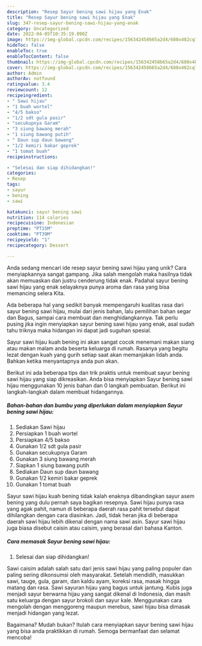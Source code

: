 ```yaml
---
description: "Resep Sayur bening sawi hijau yang Enak"
title: "Resep Sayur bening sawi hijau yang Enak"
slug: 347-resep-sayur-bening-sawi-hijau-yang-enak
category: Uncategorized
date: 2022-04-05T10:35:19.090Z
image: https://img-global.cpcdn.com/recipes/156342458665a2d4/680x482cq70/sayur-bening-sawi-hijau-foto-resep-utama.jpg
hideToc: false
enableToc: true
enableTocContent: false
thumbnail: https://img-global.cpcdn.com/recipes/156342458665a2d4/680x482cq70/sayur-bening-sawi-hijau-foto-resep-utama.jpg
cover: https://img-global.cpcdn.com/recipes/156342458665a2d4/680x482cq70/sayur-bening-sawi-hijau-foto-resep-utama.jpg
author: Admin
authorAv: notfound
ratingvalue: 3.4
reviewcount: 12
recipeingredient:
- " Sawi hijau"
- "1 buah wortel"
- "4/5 bakso"
- "1/2 sdt gula pasir"
- "secukupnya Garam"
- "3 siung bawang merah"
- "1 siung bawang putih"
- " Daun sup daun bawang"
- "1/2 kemiri bakar geprek"
- "1 tomat buah"
recipeinstructions:

- "Selesai dan siap dihidangkan!"
categories:
- Resep
tags:
- sayur
- bening
- sawi

katakunci: sayur bening sawi 
nutrition: 114 calories
recipecuisine: Indonesian
preptime: "PT15M"
cooktime: "PT39M"
recipeyield: "1"
recipecategory: Dessert

---
```





Anda sedang mencari ide resep sayur bening sawi hijau yang unik? Cara menyiapkannya sangat gampang. Jika salah mengolah maka hasilnya tidak akan memuaskan dan justru cenderung tidak enak. Padahal sayur bening sawi hijau yang enak selayaknya punya aroma dan rasa yang bisa memancing selera Kita.





Ada beberapa hal yang sedikit banyak mempengaruhi kualitas rasa dari sayur bening sawi hijau, mulai dari jenis bahan, lalu pemilihan bahan segar dan Bagus, sampai cara membuat dan menghidangkannya. Tak perlu pusing jika ingin menyiapkan sayur bening sawi hijau yang enak,      asal sudah tahu triknya maka hidangan ini dapat jadi suguhan spesial.














Sayur sawi hijau kuah bening ini akan sangat cocok menemani makan siang atau makan malam anda beserta keluarga di rumah. Rasanya yang begitu lezat dengan kuah yang gurih setiap saat akan memanjakan lidah anda. Bahkan ketika menyantapnya anda pun akan.






Berikut ini ada beberapa tips dan trik praktis untuk membuat sayur bening sawi hijau yang siap dikreasikan. Anda bisa menyiapkan Sayur bening sawi hijau menggunakan 10 jenis bahan dan 0 langkah pembuatan. Berikut ini langkah-langkah dalam membuat hidangannya.

<!--inarticleads1-->

##### Bahan-bahan dan bumbu yang diperlukan dalam menyiapkan Sayur bening sawi hijau:

1. Sediakan  Sawi hijau
1. Persiapkan 1 buah wortel
1. Persiapkan 4/5 bakso
1. Gunakan 1/2 sdt gula pasir
1. Gunakan secukupnya Garam
1. Gunakan 3 siung bawang merah
1. Siapkan 1 siung bawang putih
1. Sediakan  Daun sup daun bawang
1. Gunakan 1/2 kemiri bakar geprek
1. Gunakan 1 tomat buah


Sayur sawi hijau kuah bening tidak kalah enaknya dibandingkan sayur asem bening yang dulu pernah saya bagikan resepnya. Sawi hijau punya rasa yang agak pahit, namun di beberapa daerah rasa pahit tersebut dapat dihilangkan dengan cara diasinkan. Jadi, tidak heran jika di beberapa daerah sawi hijau lebih dikenal dengan nama sawi asin. Sayur sawi hijau juga biasa disebut caisin atau caisim, yang berasal dari bahasa Kanton. 

<!--inarticleads2-->

##### Cara memasak Sayur bening sawi hijau:


1. Selesai dan siap dihidangkan!

Sawi caisim adalah salah satu dari jenis sawi hijau yang paling populer dan paling sering dikonsumsi oleh masyarakat. Setelah mendidih, masukkan sawi, tauge, gula, garam, dan kaldu ayam, koreksi rasa, masak hingga matang dan rasa. Sawi sayuran hijau yang bagus untuk jantung. Kubis juga menjadi sayur berwarna hijau yang sangat dikenal di Indonesia, dan masih satu keluarga dengan sayur brokoli dan sayur kale. Menggunakan cara mengolah dengan menggoreng maupun merebus, sawi hijau bisa dimasak menjadi hidangan yang lezat. 

Bagaimana? Mudah bukan? Itulah cara menyiapkan sayur bening sawi hijau yang bisa anda praktikkan di rumah. Semoga bermanfaat dan selamat mencoba!
